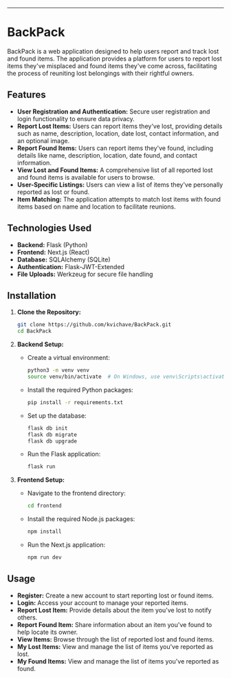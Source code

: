 
---

# BackPack

BackPack is a web application designed to help users report and track lost and found items. The application provides a platform for users to report lost items they've misplaced and found items they've come across, facilitating the process of reuniting lost belongings with their rightful owners.

## Features

- **User Registration and Authentication:** Secure user registration and login functionality to ensure data privacy.
- **Report Lost Items:** Users can report items they've lost, providing details such as name, description, location, date lost, contact information, and an optional image.
- **Report Found Items:** Users can report items they've found, including details like name, description, location, date found, and contact information.
- **View Lost and Found Items:** A comprehensive list of all reported lost and found items is available for users to browse.
- **User-Specific Listings:** Users can view a list of items they've personally reported as lost or found.
- **Item Matching:** The application attempts to match lost items with found items based on name and location to facilitate reunions.

## Technologies Used

- **Backend:** Flask (Python)
- **Frontend:** Next.js (React)
- **Database:** SQLAlchemy (SQLite)
- **Authentication:** Flask-JWT-Extended
- **File Uploads:** Werkzeug for secure file handling

## Installation

1. **Clone the Repository:**

   ```bash
   git clone https://github.com/kvichave/BackPack.git
   cd BackPack
   ```

2. **Backend Setup:**

   - Create a virtual environment:

     ```bash
     python3 -m venv venv
     source venv/bin/activate  # On Windows, use venv\Scripts\activate
     ```

   - Install the required Python packages:

     ```bash
     pip install -r requirements.txt
     ```

   - Set up the database:

     ```bash
     flask db init
     flask db migrate
     flask db upgrade
     ```

   - Run the Flask application:

     ```bash
     flask run
     ```

3. **Frontend Setup:**

   - Navigate to the frontend directory:

     ```bash
     cd frontend
     ```

   - Install the required Node.js packages:

     ```bash
     npm install
     ```

   - Run the Next.js application:

     ```bash
     npm run dev
     ```

## Usage

- **Register:** Create a new account to start reporting lost or found items.
- **Login:** Access your account to manage your reported items.
- **Report Lost Item:** Provide details about the item you've lost to notify others.
- **Report Found Item:** Share information about an item you've found to help locate its owner.
- **View Items:** Browse through the list of reported lost and found items.
- **My Lost Items:** View and manage the list of items you've reported as lost.
- **My Found Items:** View and manage the list of items you've reported as found.
